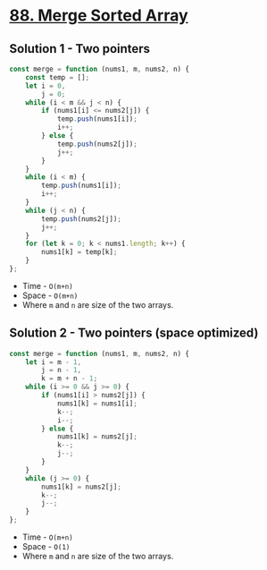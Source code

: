 # [88. Merge Sorted Array](https://leetcode.com/problems/merge-sorted-array/)

## Solution 1 - Two pointers

```js
const merge = function (nums1, m, nums2, n) {
    const temp = [];
    let i = 0,
        j = 0;
    while (i < m && j < n) {
        if (nums1[i] <= nums2[j]) {
            temp.push(nums1[i]);
            i++;
        } else {
            temp.push(nums2[j]);
            j++;
        }
    }
    while (i < m) {
        temp.push(nums1[i]);
        i++;
    }
    while (j < n) {
        temp.push(nums2[j]);
        j++;
    }
    for (let k = 0; k < nums1.length; k++) {
        nums1[k] = temp[k];
    }
};
```

-   Time - `O(m+n)`
-   Space - `O(m+n)`
-   Where `m` and `n` are size of the two arrays.

## Solution 2 - Two pointers (space optimized)

```js
const merge = function (nums1, m, nums2, n) {
    let i = m - 1,
        j = n - 1,
        k = m + n - 1;
    while (i >= 0 && j >= 0) {
        if (nums1[i] > nums2[j]) {
            nums1[k] = nums1[i];
            k--;
            i--;
        } else {
            nums1[k] = nums2[j];
            k--;
            j--;
        }
    }
    while (j >= 0) {
        nums1[k] = nums2[j];
        k--;
        j--;
    }
};
```

-   Time - `O(m+n)`
-   Space - `O(1)`
-   Where `m` and `n` are size of the two arrays.
